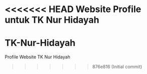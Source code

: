 <<<<<<< HEAD
Website Profile untuk TK Nur Hidayah
=======
# TK-Nur-Hidayah
Profile Website TK Nur Hidayah
>>>>>>> 876e816 (Initial commit)
